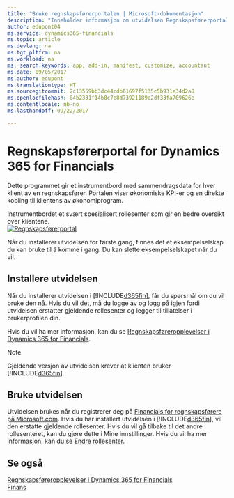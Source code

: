 ```yaml
---
title: "Bruke regnskapsførerportalen | Microsoft-dokumentasjon"
description: "Inneholder informasjon om utvidelsen Regnskapsførerportal."
author: edupont04
ms.service: dynamics365-financials
ms.topic: article
ms.devlang: na
ms.tgt_pltfrm: na
ms.workload: na
ms. search.keywords: app, add-in, manifest, customize, accountant
ms.date: 09/05/2017
ms.author: edupont
ms.translationtype: HT
ms.sourcegitcommit: 2c13559bb3dc44cdb61697f5135c5b931e34d2a8
ms.openlocfilehash: 84b2331f14b8c7e8d73921189e2df33fa709626e
ms.contentlocale: nb-no
ms.lasthandoff: 09/22/2017

---
```

# <a name="accountant-portal-for-dynamics-365-for-financials"></a>Regnskapsførerportal for Dynamics 365 for Financials
Dette programmet gir et instrumentbord med sammendragsdata for hver klient av en regnskapsfører. Portalen viser økonomiske KPI-er og en direkte kobling til klientens av økonomiprogram.  

Instrumentbordet et svært spesialisert rollesenter som gir en bedre oversikt over klientene.  
[![Regnskapsførerportal](./media/ui-extensions-accportal/accountant-portal.png)](https://go.microsoft.com/fwlink/?linkid=851257)

Når du installerer utvidelsen for første gang, finnes det et eksempelselskap du kan bruke til å komme i gang. Du kan slette eksempelselskapet når du vil.  

## <a name="installing-the-extension"></a>Installere utvidelsen
Når du installerer utvidelsen i [!INCLUDE[d365fin](includes/d365fin_md.md)], får du spørsmål om du vil bruke den nå. Hvis du vil det, må du logge av og logg på igjen fordi utvidelsen erstatter gjeldende rollesenter og legger til tillatelser i brukerprofilen din.  

Hvis du vil ha mer informasjon, kan du se [Regnskapsføreropplevelser i Dynamics 365 for Financials](finance-accounting.md).  

> [!NOTE]  
>  Gjeldende versjon av utvidelsen krever at klienten bruker [!INCLUDE[d365fin](includes/d365fin_md.md)].  

## <a name="using-the-extension"></a>Bruke utvidelsen
Utvidelsen brukes når du registrerer deg på [Financials for regnskapsførere på Microsoft.com](https://www.microsoft.com/en-us/dynamics365/financial-insights-for-accountants). Hvis du har installert utvidelsen i [!INCLUDE[d365fin](includes/d365fin_md.md)], vil den erstatte gjeldende rollesenter. Hvis du vil gå tilbake til det andre rollesenteret, kan du gjøre dette i Mine innstillinger. Hvis du vil ha mer informasjon, kan du se [Endre rollesenter](change-role.md).  

## <a name="see-also"></a>Se også
[Regnskapsføreropplevelser i Dynamics 365 for Financials](finance-accounting.md)  
[Finans](finance.md)  

